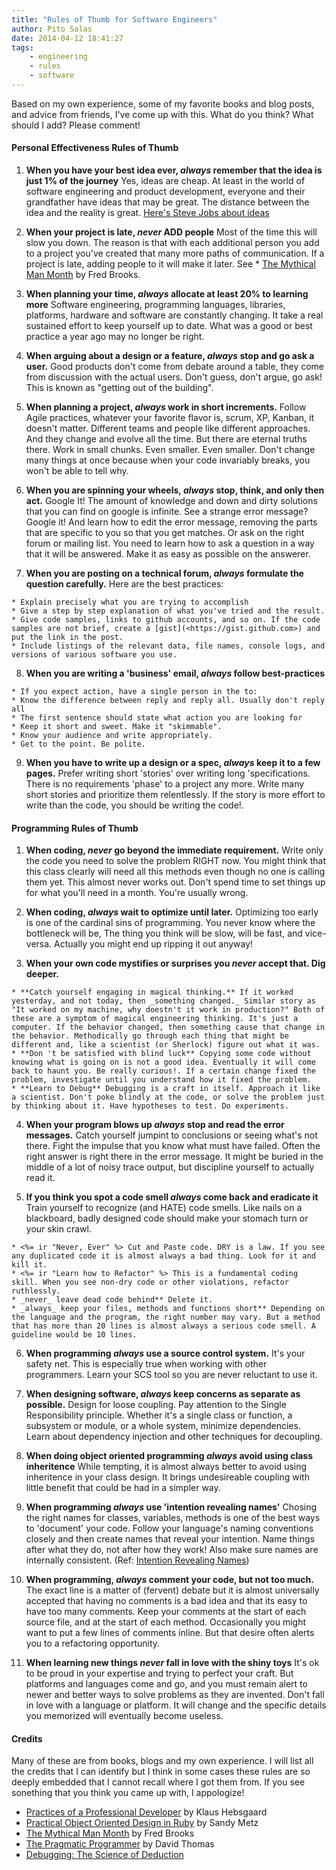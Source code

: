 ```yaml
---
title: "Rules of Thumb for Software Engineers"
author: Pito Salas
date: 2014-04-12 18:41:27
tags: 
    - engineering
    - rules
    - software
---
```



Based on my own experience, some of my favorite books and blog posts, and
advice from friends, I've come up with this. What do you think? What should I
add? Please comment!

#### Personal Effectiveness Rules of Thumb

  1. **When you have your best idea ever, _always_ remember that the idea is just 1% of the journey** Yes, ideas are cheap. At least in the world of software engineering and product development, everyone and their grandfather have ideas that may be great. The distance between the idea and the reality is great. [Here's Steve Jobs about ideas](<http://www.kaspertidemann.com/steve-jobs-on-the-difference-between-a-great-idea-and-a-great-product/>)

  2. **When your project is late, _never_ ADD people** Most of the time this will slow you down. The reason is that with each additional person you add to a project you've created that many more paths of communication. If a project is late, adding people to it will make it later. See * [The Mythical Man Month](<http://www.amazon.com/The-Mythical-Man-Month-Engineering-Anniversary/dp/0201835959>) by Fred Brooks.

  3. **When planning your time, _always_ allocate at least 20% to learning more** Software engineering, programming languages, libraries, platforms, hardware and software are constantly changing. It take a real sustained effort to keep yourself up to date. What was a good or best practice a year ago may no longer be right.

  4. **When arguing about a design or a feature, _always_ stop and go ask a user.** Good products don't come from debate around a table, they come from discussion with the actual users. Don't guess, don't argue, go ask! This is known as "getting out of the building".

  5. **When planning a project, _always_ work in short increments.** Follow Agile practices, whatever your favorite flavor is, scrum, XP, Kanban, it doesn't matter. Different teams and people like different approaches. And they change and evolve all the time. But there are eternal truths there. Work in small chunks. Even smaller. Even smaller. Don't change many things at once because when your code invariably breaks, you won't be able to tell why.

  6. **When you are spinning your wheels, _always_ stop, think, and only then act.** Google It! The amount of knowledge and down and dirty solutions that you can find on google is infinite. See a strange error message? Google it! And learn how to edit the error message, removing the parts that are specific to you so that you get matches. Or ask on the right forum or mailing list. You need to learn how to ask a question in a way that it will be answered. Make it as easy as possible on the answerer. 

  7. **When you are posting on a technical forum, _always_ formulate the question carefully.** Here are the best practices:

    * Explain precisely what you are trying to accomplish
    * Give a step by step explanation of what you've tried and the result.
    * Give code samples, links to github accounts, and so on. If the code samples are not brief, create a [gist](<https://gist.github.com>) and put the link in the post.
    * Include listings of the relevant data, file names, console logs, and versions of various software you use.
  8. **When you are writing a 'business' email, _always_ follow best-practices**

    * If you expect action, have a single person in the to:
    * Know the difference between reply and reply all. Usually don't reply all
    * The first sentence should state what action you are looking for
    * Keep it short and sweet. Make it "skimmable". 
    * Know your audience and write appropriately. 
    * Get to the point. Be polite. 
  9. **When you have to write up a design or a spec, _always_ keep it to a few pages.** Prefer writing short 'stories' over writing long 'specifications. There is no requirements 'phase' to a project any more. Write many short stories and prioritize them relentlessly. If the story is more effort to write than the code, you should be writing the code!.

#### Programming Rules of Thumb

  1. **When coding, _never_ go beyond the immediate requirement.** Write only the code you need to solve the problem RIGHT now. You might think that this class clearly will need all this methods even though no one is calling them yet. This almost never works out. Don't spend time to set things up for what you'll need in a month. You're usually wrong.

  2. **When coding, _always_ wait to optimize until later.** Optimizing too early is one of the cardinal sins of programming. You never know where the bottleneck will be, The thing you think will be slow, will be fast, and vice-versa. Actually you might end up ripping it out anyway!

  3. **When your own code mystifies or surprises you _never_ accept that. Dig deeper.**

    * **Catch yourself engaging in magical thinking.** If it worked yesterday, and not today, then _something changed._ Similar story as "It worked on my machine, why doestn't it work in production?" Both of these are a symptom of magical engineering thinking. It's just a computer. If the behavior changed, then something cause that change in the behavior. Methodically go through each thing that might be different and, like a scientist (or Sherlock) figure out what it was.
    * **Don 't be satisfied with blind luck** Copying some code without knowing what is going on is not a good idea. Eventually it will come back to haunt you. Be really curious!. If a certain change fixed the problem, investigate until you understand how it fixed the problem.
    * **Learn to Debug** Debugging is a craft in itself. Approach it like a scientist. Don't poke blindly at the code, or solve the problem just by thinking about it. Have hypotheses to test. Do experiments.
  4. **When your program blows up _always_ stop and read the error messages.** Catch yourself jumpint to conclusions or seeing what's not there. Fight the impulse that you know what must have failed. Often the right answer is right there in the error message. It might be buried in the middle of a lot of noisy trace output, but discipline yourself to actually read it.

  5. **If you think you spot a code smell _always_ come back and eradicate it** Train yourself to recognize (and HATE) code smells. Like nails on a blackboard, badly designed code should make your stomach turn or your skin crawl.

    * <%= ir "Never, Ever" %> Cut and Paste code. DRY is a law. If you see any duplicated code it is almost always a bad thing. Look for it and kill it.
    * <%= ir "Learn how to Refactor" %> This is a fundamental coding skill. When you see non-dry code or other violations, refactor ruthlessly.
    * _never_ leave dead code behind** Delete it.
    * _always_ keep your files, methods and functions short** Depending on the language and the program, the right number may vary. But a method that has more than 20 lines is almost always a serious code smell. A guideline would be 10 lines.
  6. **When programming _always_ use a source control system.** It's your safety net. This is especially true when working with other programmers. Learn your SCS tool so you are never reluctant to use it.

  7. **When designing software, _always_ keep concerns as separate as possible.** Design for loose coupling. Pay attention to the Single Responsibility principle. Whether it's a single class or function, a subsystem or module, or a whole system, minimize dependencies. Learn about dependency injection and other techniques for decoupling.

  8. **When doing object oriented programming _always_ avoid using class inheritence** While tempting, it is almost always better to avoid using inheritence in your class design. It brings undesireable coupling with little benefit that could be had in a simpler way.

  9. **When programming _always_ use 'intention revealing names'** Chosing the right names for classes, variables, methods is one of the best ways to 'document' your code. Follow your language's naming conventions closely and then create names that reveal your intention. Name things after what they do, not after how they work! Also make sure names are internally consistent. (Ref: [Intention Revealing Names](<http://c2.com/cgi/wiki?IntentionRevealingNames>))

  10. **When programming, _always_ comment your code, but not too much.** The exact line is a matter of (fervent) debate but it is almost universally accepted that having no comments is a bad idea and that its easy to have too many comments. Keep your comments at the start of each source file, and at the start of each method. Occasionally you might want to put a few lines of comments inline. But that desire often alerts you to a refactoring opportunity.

  11. **When learning new things _never_ fall in love with the shiny toys** It's ok to be proud in your expertise and trying to perfect your craft. But platforms and languages come and go, and you must remain alert to newer and better ways to solve problems as they are invented. Don't fall in love with a language or platform. It will change and the specific details you memorized will eventually become useless.

#### Credits

Many of these are from books, blogs and my own experience. I will list all the
credits that I can identify but I think in some cases these rules are so
deeply embedded that I cannot recall where I got them from. If you see
sonething that you think you came up with, I appologize!

  * [Practices of a Professional Developer](<http://www.khebbie.dk/gist/9719703>) by Klaus Hebsgaard
  * [Practical Object Oriented Design in Ruby](<http://www.poodr.com>) by Sandy Metz
  * [The Mythical Man Month](<http://www.amazon.com/The-Mythical-Man-Month-Engineering-Anniversary/dp/0201835959>) by Fred Brooks
  * [The Pragmatic Programmer](<http://www.amazon.com/The-Pragmatic-Programmer-Journeyman-Master/dp/020161622X>) by David Thomas
  * [Debugging: The Science of Deduction](<https://speakerdeck.com/daniellesucher/debugging-the-science-of-deduction>)


